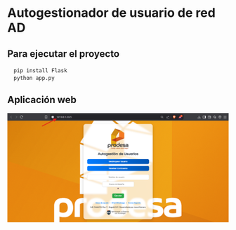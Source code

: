 # Autogestionador de usuario de red AD

## Para ejecutar el proyecto
```bash
  pip install Flask
  python app.py
```

## Aplicación web
![Aplicacion web en ejecución](./static/img/web_application_running.png)

